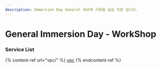 ```yaml
---
description: Immersion Day General 세션에 사용될 실습 자료 입니다.
---
```


# General Immersion Day - WorkShop



### Service List

{% content-ref url="vpc/" %}
[vpc](vpc/)
{% endcontent-ref %}
